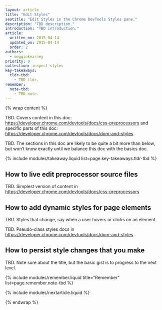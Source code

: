 ```yaml
---
layout: article
title: "Edit Styles"
seotitle: "Edit Styles in the Chrome DevTools Styles pane."
description: "TBD description."
introduction: "TBD introduction."
article:
  written_on: 2015-04-14
  updated_on: 2015-04-14
  order: 2
authors:
  - megginkearney
priority: 0
collection: inspect-styles
key-takeaways:
  tldr-tbd:
    - TBD tldr.
remember:
  note-tbd:
    - TBD note.
---
```

{% wrap content %}

TBD. Covers content in this doc: https://developer.chrome.com/devtools/docs/css-preprocessors and specific parts of this doc: https://developer.chrome.com/devtools/docs/dom-and-styles 

TBD. The sections in this doc are likely to be quite a bit more than below, but won’t know exactly until we balance this doc with the basics doc.

{% include modules/takeaway.liquid list=page.key-takeaways.tldr-tbd %}

## How to live edit preprocessor source files

TBD. Simplest version of content in https://developer.chrome.com/devtools/docs/css-preprocessors 

## How to add dynamic styles for page elements

TBD. Styles that change, say when a user hovers or clicks on an element.

TBD. Pseudo-class styles docs in https://developer.chrome.com/devtools/docs/dom-and-styles 

## How to persist style changes that you make

TBD. Note sure about the title, but the basic gist is to progress to the next level.

{% include modules/remember.liquid title="Remember" list=page.remember.note-tbd %}

{% include modules/nextarticle.liquid %}

{% endwrap %}
